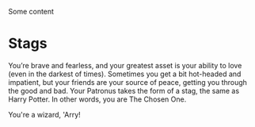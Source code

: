
Some content

Stags
====


You’re brave and fearless, and your greatest asset is your ability to love (even in the darkest of times). 
Sometimes you get a bit hot-headed and impatient, but your friends are your source of peace, getting you through the good and bad. 
Your Patronus takes the form of a stag, the same as Harry Potter. In other words, you are The Chosen One.


You're a wizard, 'Arry!
